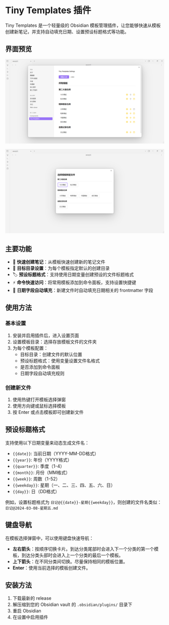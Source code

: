 # Tiny Templates 插件

Tiny Templates 是一个轻量级的 Obsidian 模板管理插件，让您能够快速从模板创建新笔记，并支持自动填充日期、设置预设标题格式等功能。

## 界面预览

![设置界面](./static/settings.png)

![弹窗界面](./static/model.png)

## 主要功能

- 📝 **快速创建笔记**：从模板快速创建新的笔记文件
- 📂 **目标目录设置**：为每个模板指定默认的创建目录
- 🏷️ **预设标题格式**：支持使用日期变量创建预设的文件标题格式
- ⚡ **命令快速访问**：将常用模板添加到命令面板，支持设置快捷键
- 📅 **日期字段自动填充**：新建文件时自动填充日期相关的 frontmatter 字段

## 使用方法

### 基本设置

1. 安装并启用插件后，进入设置页面
2. 设置模板目录：选择存放模板文件的文件夹
3. 为每个模板配置：
   - 目标目录：创建文件的默认位置
   - 预设标题格式：使用变量设置文件名格式
   - 是否添加到命令面板
   - 日期字段自动填充规则

### 创建新文件

1. 使用热键打开模板选择弹窗
2. 使用方向键或鼠标选择模板
3. 按 Enter 或点击模板即可创建新文件

## 预设标题格式

支持使用以下日期变量来动态生成文件名：

- `{{date}}`: 当前日期（YYYY-MM-DD格式）
- `{{year}}`: 年份（YYYY格式）
- `{{quarter}}`: 季度（1-4）
- `{{month}}`: 月份（MM格式）
- `{{week}}`: 周数（1-52）
- `{{weekday}}`: 星期（一、二、三、四、五、六、日）
- `{{day}}`: 日（DD格式）

例如，设置标题格式为 `日记@{{date}}-星期{{weekday}}`，则创建的文件名类似：`日记@2024-03-08-星期五.md`

## 键盘导航

在模板选择弹窗中，可以使用键盘快速导航：

- **左右箭头**：按顺序切换卡片。到达分类尾部时会进入下一个分类的第一个模板，到达分类头部时会进入上一个分类的最后一个模板。
- **上下箭头**：在不同分类间切换。尽量保持相同的模板位置。
- **Enter**：使用当前选择的模板创建文件。

## 安装方法

1. 下载最新的 release
2. 解压缩到您的 Obsidian vault 的 `.obsidian/plugins/` 目录下
3. 重启 Obsidian
4. 在设置中启用插件
